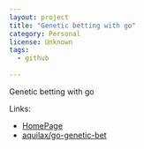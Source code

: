 ```yaml
---
layout: project
title: "Genetic betting with go"
category: Personal
license: Unknown
tags:
  - github
  
---
```


Genetic betting with go

Links:

* [HomePage](http://dev.horemag.net)
* [aquilax/go-genetic-bet](https://github.com/aquilax/go-genetic-bet)
